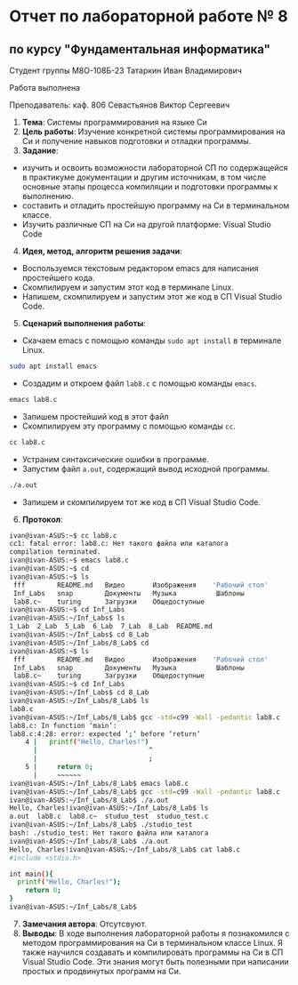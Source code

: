 # Отчет по лабораторной работе № 8
## по курсу "Фундаментальная информатика"

Студент группы М8О-108Б-23 Татаркин Иван Владимирович

Работа выполнена 

Преподаватель: каф. 806 Севастьянов Виктор Сергеевич

1. **Тема**: Системы программирования на языке Си
2. **Цель работы**: Изучение конкретной системы программирования на Си и получение навыков подготовки и отладки программы.
3. **Задание**:
- изучить и освоить возможности лабораторной СП по содержащейся в практикуме документации и другим источникам, в том числе основные этапы процесса компиляции и подготовки программы к выполнению.
- составить и отладить простейшую программу на Си в терминальном классе.
- Изучить различные СП на Си на другой платформе: Visual Studio Code
4. **Идея, метод, алгоритм решения задачи**:
- Воспользуемся текстовым редактором emacs для написания простейшего кода.
- Скомпилируем и запустим этот код в терминале Linux.
- Напишем, скомпилируем и запустим этот же код в СП Visual Studio Code.
5. **Сценарий выполнения работы**:
- Скачаем emacs с помощью команды `sudo apt install` в терминале Linux.
```bash
sudo apt install emacs
```
- Создадим и откроем файл `lab8.c` с помощью команды `emacs`.
```bash
emacs lab8.c
```
- Запишем простейший код в этот файл
- Скомпилируем эту программу с помощью команды `cc`.
```bash
сс lab8.c
```
- Устраним синтаксические ошибки в программе.
- Запустим файл `a.out`, содержащий вывод исходной программы.
```bash
./a.out
```
- Запишем и скомпилируем тот же код в СП Visual Studio Code.
6. **Протокол**:
```bash
ivan@ivan-ASUS:~$ cc lab8.c
cc1: fatal error: lab8.c: Нет такого файла или каталога
compilation terminated.
ivan@ivan-ASUS:~$ emacs lab8.c
ivan@ivan-ASUS:~$ cd
ivan@ivan-ASUS:~$ ls
 fff        README.md   Видео       Изображения    'Рабочий стол'
 Inf_Labs   snap        Документы   Музыка          Шаблоны
 lab8.c~    turing      Загрузки    Общедоступные
ivan@ivan-ASUS:~$ cd Inf_Labs
ivan@ivan-ASUS:~/Inf_Labs$ ls
1_Lab  2_Lab  5_Lab  6_Lab  7_Lab  8_Lab  README.md
ivan@ivan-ASUS:~/Inf_Labs$ cd 8_Lab
ivan@ivan-ASUS:~/Inf_Labs/8_Lab$ cd
ivan@ivan-ASUS:~$ ls
 fff        README.md   Видео       Изображения    'Рабочий стол'
 Inf_Labs   snap        Документы   Музыка          Шаблоны
 lab8.c~    turing      Загрузки    Общедоступные
ivan@ivan-ASUS:~$ cd Inf_Labs
ivan@ivan-ASUS:~/Inf_Labs$ cd 8_Lab
ivan@ivan-ASUS:~/Inf_Labs/8_Lab$ ls
lab8.c
ivan@ivan-ASUS:~/Inf_Labs/8_Lab$ gcc -std=c99 -Wall -pedantic lab8.c
lab8.c: In function ‘main’:
lab8.c:4:28: error: expected ‘;’ before ‘return’
    4 |   printf("Hello, Charles!")
      |                            ^
      |                            ;
    5 |     return 0;
      |     ~~~~~~                  
ivan@ivan-ASUS:~/Inf_Labs/8_Lab$ emacs lab8.c
ivan@ivan-ASUS:~/Inf_Labs/8_Lab$ gcc -std=c99 -Wall -pedantic lab8.c
ivan@ivan-ASUS:~/Inf_Labs/8_Lab$ ./a.out
Hello, Charles!ivan@ivan-ASUS:~/Inf_Labs/8_Lab$ ls
a.out  lab8.c  lab8.c~  studuo_test  studuo_test.c
ivan@ivan-ASUS:~/Inf_Labs/8_Lab$ ./studio_test
bash: ./studio_test: Нет такого файла или каталога
ivan@ivan-ASUS:~/Inf_Labs/8_Lab$ ./a.out
Hello, Charles!ivan@ivan-ASUS:~/Inf_Labs/8_Lab$ cat lab8.c
#include <stdio.h>

int main(){
  printf("Hello, Charles!");
    return 0;
}
ivan@ivan-ASUS:~/Inf_Labs/8_Lab$ 
```
7. **Замечания автора**: Отсутсвуют.
8. **Выводы**: В ходе выполнения лабораторной работы я познакомился с методом программирования на Си в терминальном классе Linux. Я также научился создавать и компилировать программы на Си в СП Visual Studio Code. Эти знания могут быть полезными при написании простых и продвинутых программ на Си.
